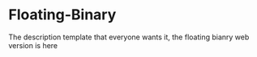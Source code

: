 # Floating-Binary
The description template that everyone wants it, the floating bianry web version is here 
